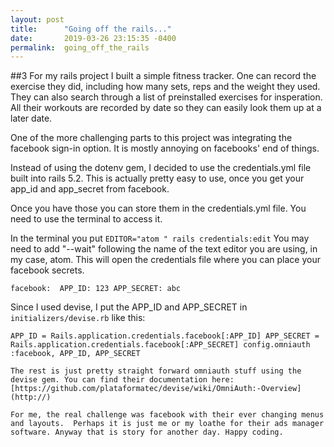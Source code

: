 ```yaml
---
layout: post
title:      "Going off the rails..."
date:       2019-03-26 23:15:35 -0400
permalink:  going_off_the_rails
---
```



##3 For my rails project I built a simple fitness tracker. One can record the exercise they did, including how many sets, reps and the weight they used. They can also search through a list of preinstalled exercises for insperation. All their workouts are recorded by date so they can easily look them up at a later date. 

One of the more challenging parts to this project was integrating the facebook sign-in option. It is mostly annoying on facebooks' end of things. 

Instead of using the dotenv gem, I decided to use the credentials.yml file built into rails  5.2. This is actually pretty easy to use, once you get your app_id and app_secret from facebook. 

Once you have those you can store them in the credentials.yml file. You need to use the terminal to access it. 

In the terminal you put  `EDITOR="atom " rails credentials:edit` You may need to add "--wait" following the name of the text editor you are using, in my case, atom. This will open the credentials file where you can place your facebook secrets.

 
 `facebook: 
    APP_ID: 123
	  APP_SECRET: abc`
	 
	 
Since I used devise, I put the APP_ID and APP_SECRET in `initializers/devise.rb` like this:

  `APP_ID = Rails.application.credentials.facebook[:APP_ID]
  APP_SECRET = Rails.application.credentials.facebook[:APP_SECRET]
  config.omniauth :facebook, APP_ID, APP_SECRET`
	
	
	The rest is just pretty straight forward omniauth stuff using the devise gem. You can find their documentation here: [https://github.com/plataformatec/devise/wiki/OmniAuth:-Overview](http://)
	
	For me, the real challenge was facebook with their ever changing menus and layouts.  Perhaps it is just me or my loathe for their ads manager software. Anyway that is story for another day. Happy coding.
				

				
	
